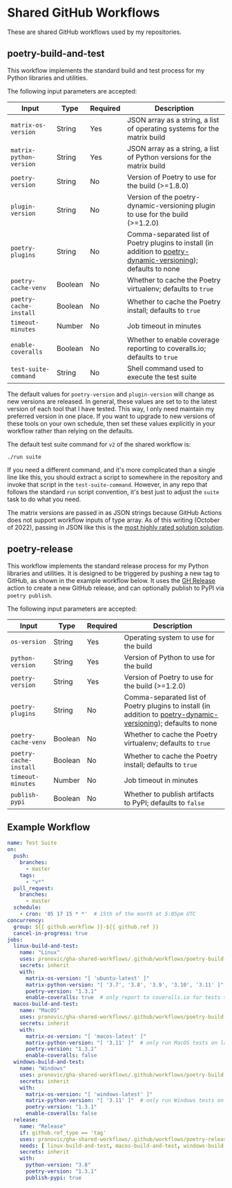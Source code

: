 # Shared GitHub Workflows

These are shared GitHub workflows used by my repositories.

## poetry-build-and-test

This workflow implements the standard build and test process for my Python libraries and utilities.

The following input parameters are accepted:

|Input|Type|Required|Description|
|-----|----|--------|-----------|
|`matrix-os-version`|String|Yes|JSON array as a string, a list of operating systems for the matrix build|
|`matrix-python-version`|String|Yes|JSON array as a string, a list of Python versions for the matrix build|
|`poetry-version`|String|No|Version of Poetry to use for the build (>=1.8.0)|
|`plugin-version`|String|No|Version of the poetry-dynamic-versioning plugin to use for the build (>=1.2.0)|
|`poetry-plugins`|String|No|Comma-separated list of Poetry plugins to install (in addition to [poetry-dynamic-versioning](https://github.com/mtkennerly/poetry-dynamic-versioning)); defaults to none|
|`poetry-cache-venv`|Boolean|No|Whether to cache the Poetry virtualenv; defaults to `true`|
|`poetry-cache-install`|Boolean|No|Whether to cache the Poetry install; defaults to `true`|
|`timeout-minutes`|Number|No|Job timeout in minutes|
|`enable-coveralls`|Boolean|No|Whether to enable coverage reporting to coveralls.io; defaults to `true`|
|`test-suite-command`|String|No|Shell command used to execute the test suite|

The default values for `poetry-version` and `plugin-version` will change as new versions are released. In general, these values are set to to the latest version of each tool that I have tested.  This way, I only need maintain my preferred version in one place.  If you want to upgrade to new versions of these tools on your own schedule, then set these values explicitly in your workflow rather than relying on the defaults.

The default test suite command for `v2` of the shared workflow is:

```
./run suite
```

If you need a different command, and it's more complicated than a single line like this, you should extract a script to somewhere in the repository and invoke that script in the `test-suite-command`.  However, in any repo that follows the standard `run` script convention, it's best just to adjust the `suite` task to do what you need.

The matrix versions are passed in as JSON strings because GitHub Actions does not support workflow inputs of type array.  As of this writing (October of 2022), passing in JSON like this is the [most highly rated solution solution](https://github.com/community/community/discussions/11692?sort=top#discussioncomment-3541856).

## poetry-release

This workflow implements the standard release process for my Python libraries and utilities.  It is designed to be triggered by pushing a new tag to GitHub, as shown in the example workflow below.  It uses the [GH Release](https://github.com/marketplace/actions/gh-release) action to create a new GitHub release, and can optionally publish to PyPI via `poetry publish`.

The following input parameters are accepted:

|Input|Type|Required|Description|
|-----|----|--------|-----------|
|`os-version`|String|Yes|Operating system to use for the build|
|`python-version`|String|Yes|Version of Python to use for the build|
|`poetry-version`|String|Yes|Version of Poetry to use for the build (>=1.2.0)|
|`poetry-plugins`|String|No|Comma-separated list of Poetry plugins to install (in addition to [poetry-dynamic-versioning](https://github.com/mtkennerly/poetry-dynamic-versioning)); defaults to none|
|`poetry-cache-venv`|Boolean|No|Whether to cache the Poetry virtualenv; defaults to `true`|
|`poetry-cache-install`|Boolean|No|Whether to cache the Poetry install; defaults to `true`|
|`timeout-minutes`|Number|No|Job timeout in minutes|
|`publish-pypi`|Boolean|No|Whether to publish artifacts to PyPI; defaults to `false`|

## Example Workflow

```yaml
name: Test Suite
on:
  push:
    branches:
      - master
    tags:
      - "v*"
  pull_request:
    branches:
      - master
  schedule:
    - cron: '05 17 15 * *'  # 15th of the month at 5:05pm UTC
concurrency:
  group: ${{ github.workflow }}-${{ github.ref }}
  cancel-in-progress: true
jobs:
  linux-build-and-test:
    name: "Linux"
    uses: pronovic/gha-shared-workflows/.github/workflows/poetry-build-and-test.yml@v3
    secrets: inherit
    with:
      matrix-os-version: "[ 'ubuntu-latest' ]"
      matrix-python-version: "[ '3.7', '3.8', '3.9', '3.10', '3.11' ]"  # run Linux tests on all supported Python versions
      poetry-version: "1.3.1"
      enable-coveralls: true  # only report to coveralls.io for tests that run on Linux
  macos-build-and-test:
    name: "MacOS"
    uses: pronovic/gha-shared-workflows/.github/workflows/poetry-build-and-test.yml@v3
    secrets: inherit
    with:
      matrix-os-version: "[ 'macos-latest' ]"
      matrix-python-version: "[ '3.11' ]"  # only run MacOS tests on latest Python
      poetry-version: "1.3.1"
      enable-coveralls: false
  windows-build-and-test:
    name: "Windows"
    uses: pronovic/gha-shared-workflows/.github/workflows/poetry-build-and-test.yml@v3
    secrets: inherit
    with:
      matrix-os-version: "[ 'windows-latest' ]"
      matrix-python-version: "[ '3.11' ]"  # only run Windows tests on latest Python
      poetry-version: "1.3.1"
      enable-coveralls: false
  release:
    name: "Release"
    if: github.ref_type == 'tag'
    uses: pronovic/gha-shared-workflows/.github/workflows/poetry-release.yml@v3
    needs: [ linux-build-and-test, macos-build-and-test, windows-build-and-test ]
    secrets: inherit
    with:
      python-version: "3.8"
      poetry-version: "1.3.1"
      publish-pypi: true
```
